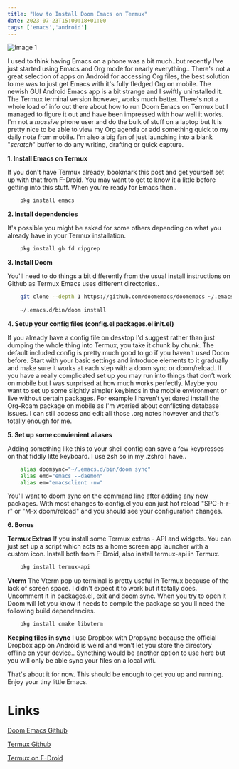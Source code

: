 ```yaml
---
title: "How to Install Doom Emacs on Termux"
date: 2023-07-23T15:00:18+01:00
tags: ['emacs','android']
---
```


![Image 1](/2023-07-23-how-to-install-doom-emacs-on-termux/2023-07-23-doom-emacs-termux-screenshot.png)

I used to think having Emacs on a phone was a bit much..but recently I've just started using Emacs and Org mode for nearly everything.. There's not a great selection of apps on Android for accessing Org files, the best solution to me was to just get Emacs with it's fully fledged Org on mobile. The newish GUI Android Emacs app is a bit strange and I swiftly uninstalled it. The Termux terminal version however, works much better. There's not a whole load of info out there about how to run Doom Emacs on Termux but I managed to figure it out and have been impressed with how well it works. I'm not a *massive* phone user and do the bulk of stuff on a laptop but It is pretty nice to be able to view my Org agenda or add something quick to my daily note from mobile. I'm also a big fan of just launching into a blank "*scratch*" buffer to do any writing, drafting or quick capture.

**1.  Install Emacs on Termux**

If you don't have Termux already, bookmark this post and get yourself set up with that from F-Droid. You may want to get to know it a little before getting into this stuff. When you're ready for Emacs then..

```sh
    pkg install emacs
```

**2.  Install dependencies**

It's possible you might be asked for some others depending on what you already have in your Termux installation.

```sh
    pkg install gh fd ripgrep
```

**3.  Install Doom**

You'll need to do things a bit differently from the usual install instructions on Github as Termux Emacs uses different directories..
```sh
    git clone --depth 1 https://github.com/doomemacs/doomemacs ~/.emacs.d
    
    ~/.emacs.d/bin/doom install
```

**4.  Setup your config files (config.el packages.el init.el)**

If you already have a config file on desktop I'd suggest rather than just dumping the whole thing into Termux, you take it chunk by chunk. The default included config is pretty much good to go if you haven't used Doom before. Start with your basic settings and introduce elements to it gradually and make sure it works at each step with a doom sync or doom/reload. If you have a really complicated set up you may run into things that don&rsquo;t work on mobile but I was surprised at how much works perfectly. Maybe you want to set up some slightly simpler keybinds in the mobile environment or live without certain packages. For example I haven&rsquo;t yet dared install the Org-Roam package on mobile as I'm worried about conflicting database issues. I can still access and edit all those .org notes however and that's totally enough for me.

**5.  Set up some convienient aliases**

Adding something like this to your shell config can save a few keypresses on that fiddly litte keyboard. I use zsh so in my .zshrc I have..
```sh
    alias doomsync="~/.emacs.d/bin/doom sync"
    alias emd="emacs --daemon"
    alias em="emacsclient -nw"
```

You'll want to doom sync on the command line after adding any new packages. With most changes to config.el you can just hot reload "SPC-h-r-r" or "M-x doom/reload" and you should see your configuration changes.

**6.  Bonus**

**Termux Extras**
If you install some Termux extras - API and widgets. You can just set up a script which acts as a home screen app launcher with a custom icon. Install both from F-Droid, also install termux-api in Termux.
```sh
    pkg install termux-api
```

**Vterm**
The Vterm pop up terminal is pretty useful in Termux because of the lack of screen space. I didn't expect it to work but it totally does. Uncomment it in packages.el, exit and doom sync. When you try to open it Doom will let you know it needs to compile the package so you'll need the following build dependencies.
```sh
    pkg install cmake libvterm
```

**Keeping files in sync**
I use Dropbox with Dropsync because the official Dropbox app on Android is weird and won&rsquo;t let you store the directory offline on your device.. Syncthing would be another option to use here but you will only be able sync your files on a local wifi.

That's about it for now. This should be enough to get you up and running. Enjoy your tiny little Emacs.


# Links

[Doom Emacs Github](https://github.com/doomemacs/doomemacs)

[Termux Github](https://github.com/termux/termux-app)

[Termux on F-Droid](https://f-droid.org/packages/com.termux/)
